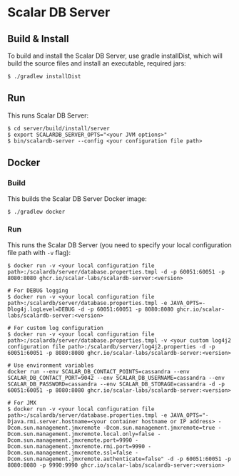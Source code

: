 # Scalar DB Server

## Build & Install

To build and install the Scalar DB Server, use gradle installDist, which will build the source files and install an executable, required jars:

```
$ ./gradlew installDist
```

## Run

This runs Scalar DB Server:

```
$ cd server/build/install/server
$ export SCALARDB_SERVER_OPTS="<your JVM options>"
$ bin/scalardb-server --config <your configuration file path>
```

## Docker

### Build

This builds the Scalar DB Server Docker image:

```
$ ./gradlew docker
```

### Run

This runs the Scalar DB Server (you need to specify your local configuration file path with `-v` flag):

```
$ docker run -v <your local configuration file path>:/scalardb/server/database.properties.tmpl -d -p 60051:60051 -p 8080:8080 ghcr.io/scalar-labs/scalardb-server:<version>

# For DEBUG logging
$ docker run -v <your local configuration file path>:/scalardb/server/database.properties.tmpl -e JAVA_OPTS=-Dlog4j.logLevel=DEBUG -d -p 60051:60051 -p 8080:8080 ghcr.io/scalar-labs/scalardb-server:<version>

# For custom log configuration
$ docker run -v <your local configuration file path>:/scalardb/server/database.properties.tmpl -v <your custom log4j2 configuration file path>:/scalardb/server/log4j2.properties -d -p 60051:60051 -p 8080:8080 ghcr.io/scalar-labs/scalardb-server:<version>

# Use environment variables
docker run --env SCALAR_DB_CONTACT_POINTS=cassandra --env SCALAR_DB_CONTACT_PORT=9042 --env SCALAR_DB_USERNAME=cassandra --env SCALAR_DB_PASSWORD=cassandra --env SCALAR_DB_STORAGE=cassandra -d -p 60051:60051 -p 8080:8080 ghcr.io/scalar-labs/scalardb-server:<version>

# For JMX
$ docker run -v <your local configuration file path>:/scalardb/server/database.properties.tmpl -e JAVA_OPTS="-Djava.rmi.server.hostname=<your container hostname or IP address> -Dcom.sun.management.jmxremote -Dcom.sun.management.jmxremote=true -Dcom.sun.management.jmxremote.local.only=false -Dcom.sun.management.jmxremote.port=9990 -Dcom.sun.management.jmxremote.rmi.port=9990 -Dcom.sun.management.jmxremote.ssl=false -Dcom.sun.management.jmxremote.authenticate=false" -d -p 60051:60051 -p 8080:8080 -p 9990:9990 ghcr.io/scalar-labs/scalardb-server:<version>
```
